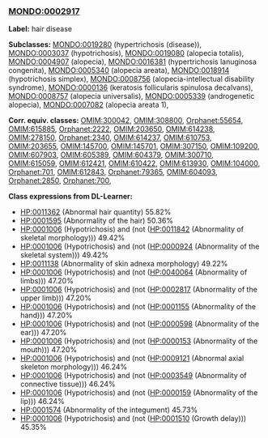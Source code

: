 
### [MONDO:0002917](http://purl.obolibrary.org/obo/MONDO_0002917)
**Label:** hair disease

**Subclasses:** [MONDO:0019280](http://purl.obolibrary.org/obo/MONDO_0019280) (hypertrichosis (disease)), [MONDO:0003037](http://purl.obolibrary.org/obo/MONDO_0003037) (hypotrichosis), [MONDO:0019080](http://purl.obolibrary.org/obo/MONDO_0019080) (alopecia totalis), [MONDO:0004907](http://purl.obolibrary.org/obo/MONDO_0004907) (alopecia), [MONDO:0016381](http://purl.obolibrary.org/obo/MONDO_0016381) (hypertrichosis lanuginosa congenita), [MONDO:0005340](http://purl.obolibrary.org/obo/MONDO_0005340) (alopecia areata), [MONDO:0018914](http://purl.obolibrary.org/obo/MONDO_0018914) (hypotrichosis simplex), [MONDO:0008756](http://purl.obolibrary.org/obo/MONDO_0008756) (alopecia-intellectual disability syndrome), [MONDO:0000136](http://purl.obolibrary.org/obo/MONDO_0000136) (keratosis follicularis spinulosa decalvans), [MONDO:0008757](http://purl.obolibrary.org/obo/MONDO_0008757) (alopecia universalis), [MONDO:0005339](http://purl.obolibrary.org/obo/MONDO_0005339) (androgenetic alopecia), [MONDO:0007082](http://purl.obolibrary.org/obo/MONDO_0007082) (alopecia areata 1), 

**Corr. equiv. classes:** [OMIM:300042](http://purl.obolibrary.org/obo/OMIM_300042), [OMIM:308800](http://purl.obolibrary.org/obo/OMIM_308800), [Orphanet:55654](http://www.orpha.net/ORDO/Orphanet_55654), [OMIM:615885](http://purl.obolibrary.org/obo/OMIM_615885), [Orphanet:2222](http://www.orpha.net/ORDO/Orphanet_2222), [OMIM:203650](http://purl.obolibrary.org/obo/OMIM_203650), [OMIM:614238](http://purl.obolibrary.org/obo/OMIM_614238), [OMIM:278150](http://purl.obolibrary.org/obo/OMIM_278150), [Orphanet:2340](http://www.orpha.net/ORDO/Orphanet_2340), [OMIM:614237](http://purl.obolibrary.org/obo/OMIM_614237), [OMIM:610753](http://purl.obolibrary.org/obo/OMIM_610753), [OMIM:203655](http://purl.obolibrary.org/obo/OMIM_203655), [OMIM:145700](http://purl.obolibrary.org/obo/OMIM_145700), [OMIM:145701](http://purl.obolibrary.org/obo/OMIM_145701), [OMIM:307150](http://purl.obolibrary.org/obo/OMIM_307150), [OMIM:109200](http://purl.obolibrary.org/obo/OMIM_109200), [OMIM:607903](http://purl.obolibrary.org/obo/OMIM_607903), [OMIM:605389](http://purl.obolibrary.org/obo/OMIM_605389), [OMIM:604379](http://purl.obolibrary.org/obo/OMIM_604379), [OMIM:300710](http://purl.obolibrary.org/obo/OMIM_300710), [OMIM:615059](http://purl.obolibrary.org/obo/OMIM_615059), [OMIM:612421](http://purl.obolibrary.org/obo/OMIM_612421), [OMIM:610422](http://purl.obolibrary.org/obo/OMIM_610422), [OMIM:613930](http://purl.obolibrary.org/obo/OMIM_613930), [OMIM:104000](http://purl.obolibrary.org/obo/OMIM_104000), [Orphanet:701](http://www.orpha.net/ORDO/Orphanet_701), [OMIM:612843](http://purl.obolibrary.org/obo/OMIM_612843), [Orphanet:79365](http://www.orpha.net/ORDO/Orphanet_79365), [OMIM:604093](http://purl.obolibrary.org/obo/OMIM_604093), [Orphanet:2850](http://www.orpha.net/ORDO/Orphanet_2850), [Orphanet:700](http://www.orpha.net/ORDO/Orphanet_700), 

**Class expressions from DL-Learner:**

- [HP:0011362](http://purl.obolibrary.org/obo/HP_0011362) (Abnormal hair quantity) 55.82%
- [HP:0001595](http://purl.obolibrary.org/obo/HP_0001595) (Abnormality of the hair) 50.36%
- [HP:0001006](http://purl.obolibrary.org/obo/HP_0001006) (Hypotrichosis) and (not ([HP:0011842](http://purl.obolibrary.org/obo/HP_0011842) (Abnormality of skeletal morphology))) 49.42%
- [HP:0001006](http://purl.obolibrary.org/obo/HP_0001006) (Hypotrichosis) and (not ([HP:0000924](http://purl.obolibrary.org/obo/HP_0000924) (Abnormality of the skeletal system))) 49.42%
- [HP:0011138](http://purl.obolibrary.org/obo/HP_0011138) (Abnormality of skin adnexa morphology) 49.22%
- [HP:0001006](http://purl.obolibrary.org/obo/HP_0001006) (Hypotrichosis) and (not ([HP:0040064](http://purl.obolibrary.org/obo/HP_0040064) (Abnormality of limbs))) 47.20%
- [HP:0001006](http://purl.obolibrary.org/obo/HP_0001006) (Hypotrichosis) and (not ([HP:0002817](http://purl.obolibrary.org/obo/HP_0002817) (Abnormality of the upper limb))) 47.20%
- [HP:0001006](http://purl.obolibrary.org/obo/HP_0001006) (Hypotrichosis) and (not ([HP:0001155](http://purl.obolibrary.org/obo/HP_0001155) (Abnormality of the hand))) 47.20%
- [HP:0001006](http://purl.obolibrary.org/obo/HP_0001006) (Hypotrichosis) and (not ([HP:0000598](http://purl.obolibrary.org/obo/HP_0000598) (Abnormality of the ear))) 47.20%
- [HP:0001006](http://purl.obolibrary.org/obo/HP_0001006) (Hypotrichosis) and (not ([HP:0000153](http://purl.obolibrary.org/obo/HP_0000153) (Abnormality of the mouth))) 47.20%
- [HP:0001006](http://purl.obolibrary.org/obo/HP_0001006) (Hypotrichosis) and (not ([HP:0009121](http://purl.obolibrary.org/obo/HP_0009121) (Abnormal axial skeleton morphology))) 46.24%
- [HP:0001006](http://purl.obolibrary.org/obo/HP_0001006) (Hypotrichosis) and (not ([HP:0003549](http://purl.obolibrary.org/obo/HP_0003549) (Abnormality of connective tissue))) 46.24%
- [HP:0001006](http://purl.obolibrary.org/obo/HP_0001006) (Hypotrichosis) and (not ([HP:0000159](http://purl.obolibrary.org/obo/HP_0000159) (Abnormality of the lip))) 46.24%
- [HP:0001574](http://purl.obolibrary.org/obo/HP_0001574) (Abnormality of the integument) 45.73%
- [HP:0001006](http://purl.obolibrary.org/obo/HP_0001006) (Hypotrichosis) and (not ([HP:0001510](http://purl.obolibrary.org/obo/HP_0001510) (Growth delay))) 45.35%


